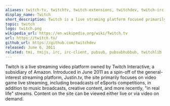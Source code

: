 ```yaml
---
aliases: twitch-tv, twitchtv, twitch-extensions, twitchdev, twitch-irc, twitch-chat, twitch-api, twitch-pubsub, twitch-bot, twitch-kraken, twitch-helix
display_name: Twitch
short_description: Twitch is a live straming platform focused primarily on video games.
topic: twitch
logo: twitch.png
wikipedia_url: https://en.wikipedia.org/wiki/Twitch.tv
url: https://twitch.tv/
github_url: https://github.com/twitchdev
released: June 6, 2011
related: tmi, tmijs, irc, irc-client, pubsub, pubsubhubbub, twitchlib
---
```

Twitch is a live streaming video platform owned by Twitch Interactive, a subsidiary of Amazon. Introduced in June 2011 as a spin-off of the general-interest streaming platform, Justin.tv, the site primarily focuses on video game live streaming, including broadcasts of eSports competitions, in addition to music broadcasts, creative content, and more recently, "in real life" streams. Content on the site can be viewed either live or via video on demand.
